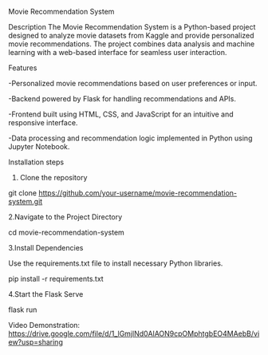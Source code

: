 Movie Recommendation System

Description
The Movie Recommendation System is a Python-based project designed to analyze movie datasets from Kaggle and provide personalized movie recommendations. 
The project combines data analysis and machine learning with a web-based interface for seamless user interaction.

Features

-Personalized movie recommendations based on user preferences or input.

-Backend powered by Flask for handling recommendations and APIs.

-Frontend built using HTML, CSS, and JavaScript for an intuitive and responsive interface.

-Data processing and recommendation logic implemented in Python using Jupyter Notebook.

Installation steps
1. Clone the repository

git clone https://github.com/your-username/movie-recommendation-system.git

2.Navigate to the Project Directory

cd movie-recommendation-system

3.Install Dependencies

Use the requirements.txt file to install necessary Python libraries.

pip install -r requirements.txt

4.Start the Flask Serve

flask run

Video Demonstration: https://drive.google.com/file/d/1_lGmjlNd0AlAON9cpOMphtgbEO4MAebB/view?usp=sharing
